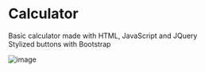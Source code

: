 # Calculator
Basic calculator made with HTML, JavaScript and JQuery <br>
Stylized buttons with Bootstrap

![image](https://user-images.githubusercontent.com/67663077/153649953-c3d31ee8-8257-4136-b4f0-ecbaaac6bc2f.png)
